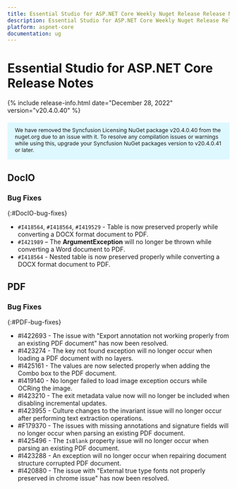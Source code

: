 ```yaml
---
title: Essential Studio for ASP.NET Core Weekly Nuget Release Release Notes  
description: Essential Studio for ASP.NET Core Weekly Nuget Release Release Notes  
platform: aspnet-core
documentation: ug
---
```


# Essential Studio for ASP.NET Core  Release Notes  

{% include release-info.html date="December 28, 2022"  version="v20.4.0.40" %} 

<style>
#license {
    font-size: .88em!important;
margin-top: 1.5em;     margin-bottom: 1.5em;
    background-color: #def8ff;
    padding: 10px 17px 14px;
}
</style>

<div id="license">
We have removed the Syncfusion Licensing NuGet package v20.4.0.40 from the nuget.org due to an issue with it. To resolve any compilation issues or warnings while using this, upgrade your Syncfusion NuGet packages version to v20.4.0.41 or later.
</div>

## DocIO

### Bug Fixes
{:#DocIO-bug-fixes}

- `#I418564`, `#I418564`, `#I419529` - Table is now preserved properly while converting a DOCX format document to PDF.
- `#I421989` – The **ArgumentException** will no longer be thrown while converting a Word document to PDF.
- `#I418564` - Nested table is now preserved properly while converting a DOCX format document to PDF.

## PDF

### Bug Fixes
{:#PDF-bug-fixes}

* \#I422693 -	The issue with "Export annotation not working properly from an existing PDF document" has now been resolved.
* \#I423274 - 	The key not found exception will no longer occur when loading a PDF document with no layers.
* \#I425161 - 	The values are now selected properly when adding the Combo box to the PDF document.
* \#I419140 - 	No longer failed to load image exception occurs while OCRing the image.
* \#I423210 - 	The exit metadata value now will no longer be included when disabling incremental updates.
* \#I423955 - 	Culture changes to the invariant issue will no longer occur after performing text extraction operations.
* \#F179370 - 	The issues with missing annotations and signature fields will no longer occur when parsing an existing PDF document.
* \#I425496 - 	The `IsBlank` property issue will no longer occur when parsing an existing PDF document.
* \#I423288 - 	An exception will no longer occur when repairing document structure corrupted PDF document.
* \#I420880 - 	The issue with "External true type fonts not properly preserved in chrome issue" has now been resolved.


